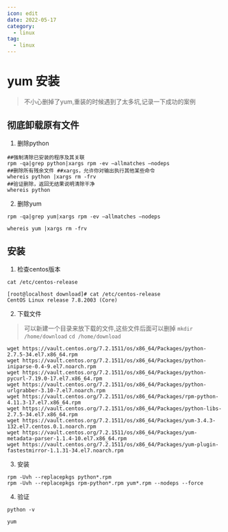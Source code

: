 ```yaml
---
icon: edit
date: 2022-05-17
category:
  - linux
tag:
  - linux
---
```


# yum 安装

> 不小心删掉了yum,重装的时候遇到了太多坑,记录一下成功的案例

## 彻底卸载原有文件

1. 删除python

```shell script
##强制清除已安装的程序及其关联
rpm -qa|grep python|xargs rpm -ev –allmatches –nodeps 
##删除所有残余文件 ##xargs，允许你对输出执行其他某些命令
whereis python |xargs rm -frv 
##验证删除，返回无结果说明清除干净
whereis python 
```

2. 删除yum

```shell script
rpm -qa|grep yum|xargs rpm -ev –allmatches –nodeps

whereis yum |xargs rm -frv
```

## 安装

1. 检查centos版本

```shell script
cat /etc/centos-release

[root@localhost download]# cat /etc/centos-release
CentOS Linux release 7.8.2003 (Core)
```

2. 下载文件

> 可以新建一个目录来放下载的文件,这些文件后面可以删掉 `mkdir /home/download` `cd /home/download`

```shell script
wget https://vault.centos.org/7.2.1511/os/x86_64/Packages/python-2.7.5-34.el7.x86_64.rpm
wget https://vault.centos.org/7.2.1511/os/x86_64/Packages/python-iniparse-0.4-9.el7.noarch.rpm
wget https://vault.centos.org/7.2.1511/os/x86_64/Packages/python-pycurl-7.19.0-17.el7.x86_64.rpm
wget https://vault.centos.org/7.2.1511/os/x86_64/Packages/python-urlgrabber-3.10-7.el7.noarch.rpm
wget https://vault.centos.org/7.2.1511/os/x86_64/Packages/rpm-python-4.11.3-17.el7.x86_64.rpm
wget https://vault.centos.org/7.2.1511/os/x86_64/Packages/python-libs-2.7.5-34.el7.x86_64.rpm
wget https://vault.centos.org/7.2.1511/os/x86_64/Packages/yum-3.4.3-132.el7.centos.0.1.noarch.rpm
wget https://vault.centos.org/7.2.1511/os/x86_64/Packages/yum-metadata-parser-1.1.4-10.el7.x86_64.rpm
wget https://vault.centos.org/7.2.1511/os/x86_64/Packages/yum-plugin-fastestmirror-1.1.31-34.el7.noarch.rpm
```

3. 安装

```shell script
rpm -Uvh --replacepkgs python*.rpm
rpm -Uvh --replacepkgs rpm-python*.rpm yum*.rpm --nodeps --force
```

4. 验证

```shell script
python -v

yum
```


